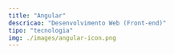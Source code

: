 ```yaml
---
title: "Angular"
descricao: "Desenvolvimento Web (Front-end)"
tipo: "tecnologia"
img: ./images/angular-icon.png
---
```

